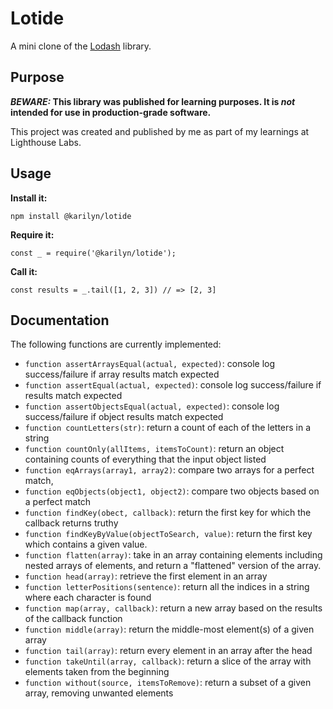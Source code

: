 # Lotide

A mini clone of the [Lodash](https://lodash.com) library.

## Purpose

**_BEWARE:_ This library was published for learning purposes. It is _not_ intended for use in production-grade software.**

This project was created and published by me as part of my learnings at Lighthouse Labs.

## Usage

**Install it:**

`npm install @karilyn/lotide`

**Require it:**

`const _ = require('@karilyn/lotide');`

**Call it:**

`const results = _.tail([1, 2, 3]) // => [2, 3]`

## Documentation

The following functions are currently implemented:

* `function assertArraysEqual(actual, expected)`: console log success/failure if array results match expected
* `function assertEqual(actual, expected)`: console log success/failure if results match expected
* `function assertObjectsEqual(actual, expected)`: console log success/failure if object results match expected
* `function countLetters(str)`: return a count of each of the letters in a string
* `function countOnly(allItems, itemsToCount)`: return an object containing counts of everything that the input object listed
* `function eqArrays(array1, array2)`: compare two arrays for a perfect match,
* `function eqObjects(object1, object2)`: compare two objects based on a perfect match
* `function findKey(obect, callback)`: return the first key for which the callback returns truthy
* `function findKeyByValue(objectToSearch, value)`: return the first key which contains a given value.
* `function flatten(array)`: take in an array containing elements including nested arrays of elements, and return a "flattened" version of the array.
* `function head(array)`: retrieve the first element in an array
* `function letterPositions(sentence)`: return all the indices in a string where each character is found
* `function map(array, callback)`: return a new array based on the results of the callback function
* `function middle(array)`: return the middle-most element(s) of a given array
* `function tail(array)`: return every element in an array after the head
* `function takeUntil(array, callback)`: return a slice of the array with elements taken from the beginning
* `function without(source, itemsToRemove)`: return a subset of a given array, removing unwanted elements